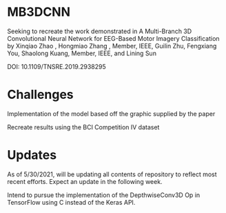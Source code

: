 # MB3DCNN
Seeking to recreate the work demonstrated in A Multi-Branch 3D Convolutional Neural Network for EEG-Based Motor Imagery Classification by Xinqiao Zhao , Hongmiao Zhang , Member, IEEE, Guilin Zhu, Fengxiang You, Shaolong Kuang, Member, IEEE, and Lining Sun

DOI: 10.1109/TNSRE.2019.2938295

# Challenges

Implementation of the model based off the graphic supplied by the paper

Recreate results using the BCI Competition IV dataset

# Updates

As of 5/30/2021, will be updating all contents of repository to reflect most recent efforts.
Expect an update in the following week.

Intend to pursue the implementation of the DepthwiseConv3D Op in TensorFlow using C instead of the Keras API.


